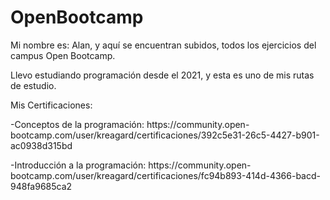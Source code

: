 # OpenBootcamp
Mi nombre es: Alan, y aquí se encuentran subidos, todos los ejercicios del campus Open Bootcamp.

Llevo estudiando programación desde el 2021, y esta es uno de mis rutas de estudio. 

<p>Mis Certificaciones:</p>
<p>-Conceptos de la programación: https://community.open-bootcamp.com/user/kreagard/certificaciones/392c5e31-26c5-4427-b901-ac0938d315bd</p>
<p>-Introducción a la programación: https://community.open-bootcamp.com/user/kreagard/certificaciones/fc94b893-414d-4366-bacd-948fa9685ca2</p>
